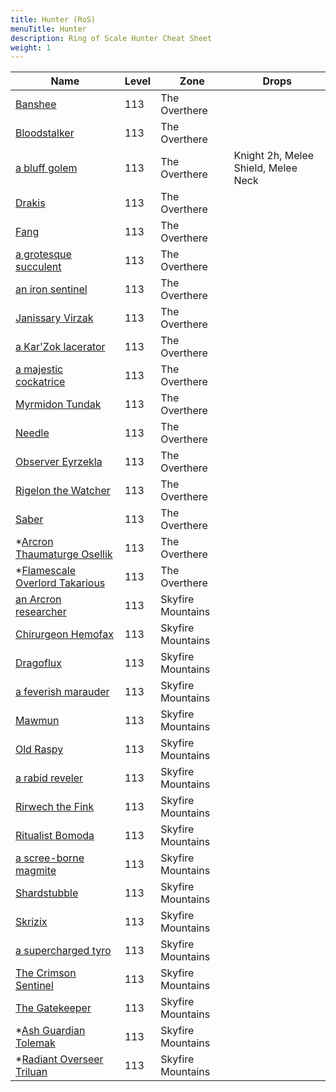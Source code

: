 ```yaml
---
title: Hunter (RoS)
menuTitle: Hunter
description: Ring of Scale Hunter Cheat Sheet
weight: 1
---
```


Name|Level|Zone|Drops
---|---|---|---
[Banshee](Banshee)|113|The Overthere|
[Bloodstalker](bloodstalker)|113|The Overthere|
[a bluff golem](a_bluff_golem)|113|The Overthere|Knight 2h, Melee Shield, Melee Neck
[Drakis](drakis)|113|The Overthere|
[Fang](Fang)|113|The Overthere|
[a grotesque succulent](a_grotesque_succulent)|113|The Overthere|
[an iron sentinel](an_iron_sentinel)|113|The Overthere|
[Janissary Virzak](janissary_virzak)|113|The Overthere|
[a Kar'Zok lacerator](a_karzok_lacerator)|113|The Overthere|
[a majestic cockatrice](a_majestic_cockatrice)|113|The Overthere|
[Myrmidon Tundak](myrmidon_tundak)|113|The Overthere|
[Needle](needle)|113|The Overthere|
[Observer Eyrzekla](observer_eyrzekla)|113|The Overthere|
[Rigelon the Watcher](rigelon_the_watcher)|113|The Overthere|
[Saber](saber)|113|The Overthere|
*[Arcron Thaumaturge Osellik](arcron_thaumaturge_osellik)|113|The Overthere|
*[Flamescale Overlord Takarious](flamescale_overlord_takarious)|113|The Overthere|
[an Arcron researcher](an_arcron_researcher)|113|Skyfire Mountains|
[Chirurgeon Hemofax](chirurgeon_hemofax)|113|Skyfire Mountains|
[Dragoflux](dragoflux)|113|Skyfire Mountains|
[a feverish marauder](a_feverish_marauder)|113|Skyfire Mountains|
[Mawmun](mawmun)|113|Skyfire Mountains|
[Old Raspy](old_raspy)|113|Skyfire Mountains|
[a rabid reveler](a_rabid_reveler)|113|Skyfire Mountains|
[Rirwech the Fink](rirwech_the_fink)|113|Skyfire Mountains|
[Ritualist Bomoda](ritualist_bomoda)|113|Skyfire Mountains|
[a scree-borne magmite](a_screeborne_magmite)|113|Skyfire Mountains|
[Shardstubble](shardstubble)|113|Skyfire Mountains|
[Skrizix](skrizix)|113|Skyfire Mountains|
[a supercharged tyro](a_supercharged_tyro)|113|Skyfire Mountains|
[The Crimson Sentinel](the_crimson_sentinel)|113|Skyfire Mountains|
[The Gatekeeper](the_gatekeeper)|113|Skyfire Mountains|
*[Ash Guardian Tolemak](ash_guardian_tolemak)|113|Skyfire Mountains|
*[Radiant Overseer Triluan](radiant_overseer_triluan)|113|Skyfire Mountains|